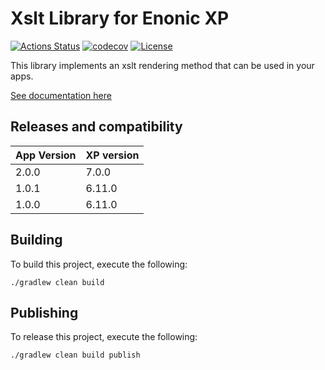 Xslt Library for Enonic XP
==========================

[![Actions Status](https://github.com/enonic/lib-xslt/workflows/Gradle%20Build/badge.svg)](https://github.com/enonic/lib-xslt/actions)
[![codecov](https://codecov.io/gh/enonic/lib-xslt/branch/master/graph/badge.svg)](https://codecov.io/gh/enonic/lib-xslt)
[![License](https://img.shields.io/github/license/enonic/lib-xslt.svg)](http://www.apache.org/licenses/LICENSE-2.0.html)

This library implements an xslt rendering method that can be used in your apps.

[See documentation here](./docs/index.adoc)


## Releases and compatibility

| App Version   | XP version |
| ------------- | ---------- |
| 2.0.0 | 7.0.0 |
| 1.0.1 | 6.11.0 |
| 1.0.0 | 6.11.0 |

## Building

To build this project, execute the following:

```
./gradlew clean build
```

## Publishing

To release this project, execute the following:

```
./gradlew clean build publish
```
